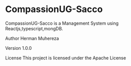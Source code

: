 # CompassionUG-Sacco
CompassionUG-Sacco is a Management System using Reactjs,typescript,mongDB.

Author
Herman Muhereza

Version
1.0.0

License
This project is licensed under the Apache License
